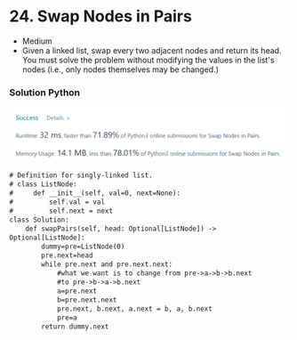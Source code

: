 # 24. Swap Nodes in Pairs

* Medium
* Given a linked list, swap every two adjacent nodes and return its head. You must solve the problem without modifying the values in the list's nodes (i.e., only nodes themselves may be changed.)

### Solution Python&#x20;

![](<../.gitbook/assets/image (8) (1).png>)

```
# Definition for singly-linked list.
# class ListNode:
#     def __init__(self, val=0, next=None):
#         self.val = val
#         self.next = next
class Solution:
    def swapPairs(self, head: Optional[ListNode]) -> Optional[ListNode]:
        dummy=pre=ListNode(0)
        pre.next=head
        while pre.next and pre.next.next:
            #what we want is to change from pre->a->b->b.next
            #to pre->b->a->b.next
            a=pre.next
            b=pre.next.next
            pre.next, b.next, a.next = b, a, b.next
            pre=a
        return dummy.next
```
